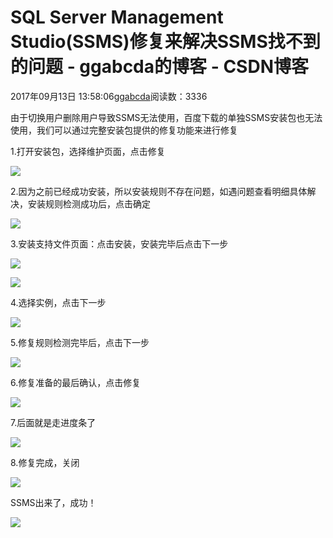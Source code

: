 # SQL Server Management Studio(SSMS)修复来解决SSMS找不到的问题 - ggabcda的博客 - CSDN博客





2017年09月13日 13:58:06[ggabcda](https://me.csdn.net/ggabcda)阅读数：3336








由于切换用户删除用户导致SSMS无法使用，百度下载的单独SSMS安装包也无法使用，我们可以通过完整安装包提供的修复功能来进行修复

1.打开安装包，选择维护页面，点击修复

![](http://images2017.cnblogs.com/blog/927423/201709/927423-20170912121554172-300940099.png)

2.因为之前已经成功安装，所以安装规则不存在问题，如遇问题查看明细具体解决，安装规则检测成功后，点击确定

![](http://images2017.cnblogs.com/blog/927423/201709/927423-20170912120336750-663769770.png)



3.安装支持文件页面：点击安装，安装完毕后点击下一步

![](http://images2017.cnblogs.com/blog/927423/201709/927423-20170912120515797-396127635.png)

![](http://images2017.cnblogs.com/blog/927423/201709/927423-20170912120625297-1224794561.png)

4.选择实例，点击下一步

![](http://images2017.cnblogs.com/blog/927423/201709/927423-20170912121216735-1422486647.png)

5.修复规则检测完毕后，点击下一步

![](http://images2017.cnblogs.com/blog/927423/201709/927423-20170912120951735-828501908.png)

6.修复准备的最后确认，点击修复

![](http://images2017.cnblogs.com/blog/927423/201709/927423-20170912121253828-519463563.png)

7.后面就是走进度条了

![](http://images2017.cnblogs.com/blog/927423/201709/927423-20170912121338094-44280645.png)

8.修复完成，关闭

![](http://images2017.cnblogs.com/blog/927423/201709/927423-20170912123034172-1275705508.png)

SSMS出来了，成功！

![](http://images2017.cnblogs.com/blog/927423/201709/927423-20170912123146860-144570342.png)







